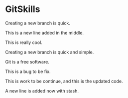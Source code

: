 # GitSkills

Creating a new branch is quick.

This is a new line added in the middle.

This is really cool.

Creating a new branch is quick and simple.

Git is a free software.

This is a bug to be fix.

This is work to be continue, and this is the updated code.

A new line is added now with stash.
